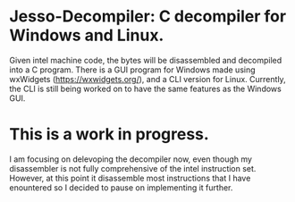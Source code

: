 # Jesso-Decompiler: C decompiler for Windows and Linux. 
Given intel machine code, the bytes will be disassembled and decompiled into a C program.
There is a GUI program for Windows made using wxWidgets (https://wxwidgets.org/), and a CLI version for Linux. Currently, the CLI is still being worked on to have the same features as the Windows GUI.

# This is a work in progress. 
I am focusing on delevoping the decompiler now, even though my disassembler is not fully comprehensive of the intel instruction set. 
However, at this point it disassemble most instructions that I have enountered so I decided to pause on implementing it further.
